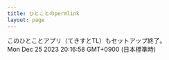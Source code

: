 ```yaml
---
title: ひとことのpermlink
layout: page
---
```

<div class="box" dt="1703503018311">
  このひとことアプリ（てきすとTL）もセットアップ終了。
  <div class="content is-small">Mon Dec 25 2023 20:16:58 GMT+0900 (日本標準時)</div>
</div>